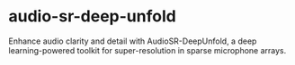 # audio-sr-deep-unfold
Enhance audio clarity and detail with AudioSR-DeepUnfold, a deep learning-powered toolkit for super-resolution in sparse microphone arrays.
